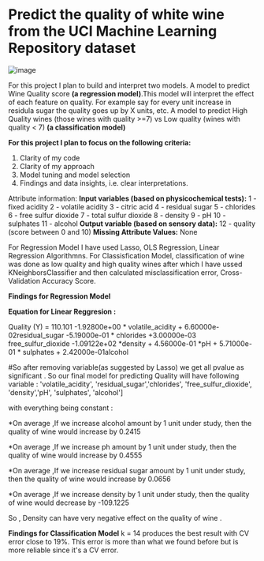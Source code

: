 # Predict the quality of white wine from the UCI Machine Learning Repository dataset

![image](https://user-images.githubusercontent.com/91350558/208845985-44e7a94a-3c98-4864-b7df-861ece24393f.png)

For this project I plan to build and interpret two models.
A model to predict Wine Quality score **(a regression model)**.This model will interpret the effect of each feature on quality. 
For example say for every unit increase in residula sugar the quality goes up by X units, etc.
A model to predict High Quality wines (those wines with quality >=7) vs Low quality (wines with quality < 7) **(a classification model)**

**For this project I plan to focus on the following criteria:**
1. Clarity of my code 
2. Clarity of my approach 
3. Model tuning and model selection 
4. Findings and data insights, i.e. clear interpretations. 

 Attribute information:
 **Input variables (based on physicochemical tests):**
   1 - fixed acidity
   2 - volatile acidity
   3 - citric acid
   4 - residual sugar
   5 - chlorides
   6 - free sulfur dioxide
   7 - total sulfur dioxide
   8 - density
   9 - pH
   10 - sulphates
   11 - alcohol
   **Output variable (based on sensory data):** 
   12 - quality (score between 0 and 10)
**Missing Attribute Values:** None

For Regression Model I have used Lasso, OLS Regression, Linear Regression Algorithmns.
For Classisfication Model, classification of wine was done as low quality and high quality wines after which I have ussed KNeighborsClassifier
and then calculated misclassification error, Cross-Validation Accuracy Score.

**Findings for Regression Model**

**Equation for Linear Reggresion :**

Quality (Y) = 110.101 -1.92800e+00 * volatile_acidity + 6.60000e-02residual_sugar -5.19000e-01 * chlorides +3.00000e-03 free_sulfur_dioxide -1.09122e+02 *density + 4.56000e-01 *pH + 5.71000e-01 * sulphates + 2.42000e-01alcohol

#So after removing variable(as suggested by Lasso) we get all pvalue as significant . So our final model for predicting Quality will have following variable : 'volatile_acidity', 'residual_sugar','chlorides', 'free_sulfur_dioxide', 'density','pH', 'sulphates', 'alcohol']

with everything being constant :

*On average ,If we increase alcohol amount by 1 unit under study, then the quality of wine would increase by 0.2415

*On average ,If we increase ph amount by 1 unit under study, then the quality of wine would increase by 0.4555

*On average ,If we increase residual sugar amount by 1 unit under study, then the quality of wine would increase by 0.0656

*On average ,If we increase density by 1 unit under study, then the quality of wine would decrease by -109.1225

So , Density can have very negative effect on the quality of wine .

**Findings for Classification Model**
k = 14 produces the best result with CV error close to 19%. This error is more than what we found before but is more reliable since it's a CV error. 
